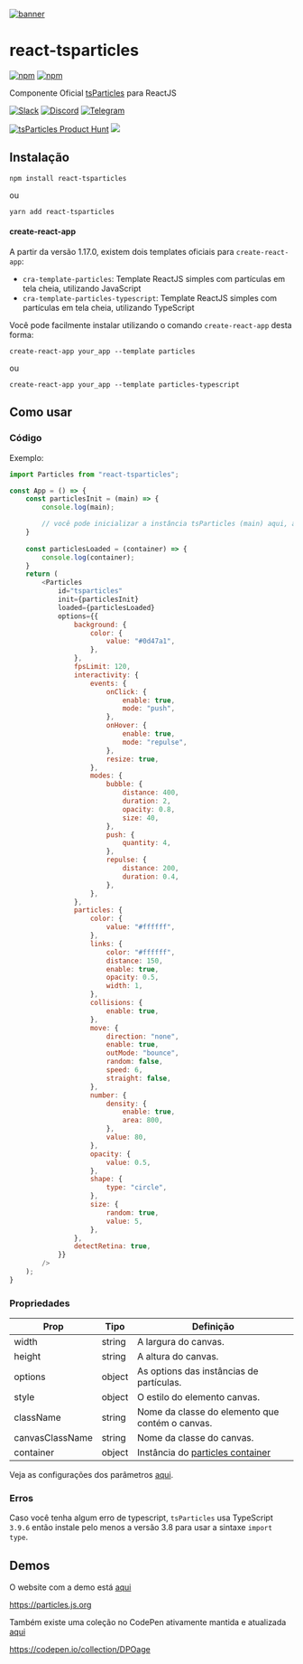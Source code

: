 [![banner](https://particles.js.org/images/banner3.png)](https://particles.js.org)

# react-tsparticles

[![npm](https://img.shields.io/npm/v/react-tsparticles)](https://www.npmjs.com/package/react-tsparticles) [![npm](https://img.shields.io/npm/dm/react-tsparticles)](https://www.npmjs.com/package/react-tsparticles)

Componente Oficial [tsParticles](https://github.com/matteobruni/tsparticles) para ReactJS

[![Slack](https://particles.js.org/images/slack.png)](https://join.slack.com/t/tsparticles/shared_invite/enQtOTcxNTQxNjQ4NzkxLWE2MTZhZWExMWRmOWI5MTMxNjczOGE1Yjk0MjViYjdkYTUzODM3OTc5MGQ5MjFlODc4MzE0N2Q1OWQxZDc1YzI) [![Discord](https://particles.js.org/images/discord.png)](https://discord.gg/hACwv45Hme) [![Telegram](https://particles.js.org/images/telegram.png)](https://t.me/tsparticles)

[![tsParticles Product Hunt](https://api.producthunt.com/widgets/embed-image/v1/featured.svg?post_id=186113&theme=light)](https://www.producthunt.com/posts/tsparticles?utm_source=badge-featured&utm_medium=badge&utm_souce=badge-tsparticles") <a href="https://www.buymeacoffee.com/matteobruni"><img src="https://img.buymeacoffee.com/button-api/?text=Buy me a beer&emoji=🍺&slug=matteobruni&button_colour=5F7FFF&font_colour=ffffff&font_family=Arial&outline_colour=000000&coffee_colour=FFDD00"></a>

## Instalação

```shell
npm install react-tsparticles
```

ou

```shell
yarn add react-tsparticles
```

#### create-react-app

A partir da versão 1.17.0, existem dois templates oficiais para `create-react-app`:

- `cra-template-particles`: Template ReactJS simples com partículas em tela cheia, utilizando JavaScript
- `cra-template-particles-typescript`: Template ReactJS simples com partículas em tela cheia, utilizando TypeScript

Você pode facilmente instalar utilizando o comando `create-react-app` desta forma:

```shell script
create-react-app your_app --template particles
```

ou

```shell script
create-react-app your_app --template particles-typescript
```

## Como usar

### Código

Exemplo:

```javascript
import Particles from "react-tsparticles";

const App = () => {
    const particlesInit = (main) => {
        console.log(main);

        // você pode inicializar a instância tsParticles (main) aqui, adicionando formas personalizadas ou predefinições
    }
    
    const particlesLoaded = (container) => {
        console.log(container);
    }
    return (
        <Particles
            id="tsparticles"
            init={particlesInit}
            loaded={particlesLoaded}
            options={{
                background: {
                    color: {
                        value: "#0d47a1",
                    },
                },
                fpsLimit: 120,
                interactivity: {
                    events: {
                        onClick: {
                            enable: true,
                            mode: "push",
                        },
                        onHover: {
                            enable: true,
                            mode: "repulse",
                        },
                        resize: true,
                    },
                    modes: {
                        bubble: {
                            distance: 400,
                            duration: 2,
                            opacity: 0.8,
                            size: 40,
                        },
                        push: {
                            quantity: 4,
                        },
                        repulse: {
                            distance: 200,
                            duration: 0.4,
                        },
                    },
                },
                particles: {
                    color: {
                        value: "#ffffff",
                    },
                    links: {
                        color: "#ffffff",
                        distance: 150,
                        enable: true,
                        opacity: 0.5,
                        width: 1,
                    },
                    collisions: {
                        enable: true,
                    },
                    move: {
                        direction: "none",
                        enable: true,
                        outMode: "bounce",
                        random: false,
                        speed: 6,
                        straight: false,
                    },
                    number: {
                        density: {
                            enable: true,
                            area: 800,
                        },
                        value: 80,
                    },
                    opacity: {
                        value: 0.5,
                    },
                    shape: {
                        type: "circle",
                    },
                    size: {
                        random: true,
                        value: 5,
                    },
                },
                detectRetina: true,
            }}
        />
    );
}
```

### Propriedades

| Prop            | Tipo   | Definição                                                                                                           |
| --------------- | ------ | -------------------------------------------------------------------------------------------------------------------- |
| width           | string | A largura do canvas.                                                                                             |
| height          | string | A altura do canvas.                                                                                            |
| options         | object | As options das instâncias de partículas.                                                                               |
| style           | object | O estilo do elemento canvas.                                                                                     |
| className       | string | Nome da classe do elemento que contém o canvas.                                                                                |
| canvasClassName | string | Nome da classe do canvas.                                                                                        |
| container       | object | Instância do [particles container](https://particles.js.org/docs/modules/_core_container_.html) |

Veja as configurações dos parâmetros [aqui](https://particles.js.org).

### Erros

Caso você tenha algum erro de typescript, `tsParticles` usa TypeScript `3.9.6` então instale pelo menos a versão 3.8
para usar a sintaxe `import type`.

## Demos

O website com a demo está [aqui](https://particles.js.org)

<https://particles.js.org>

Também existe uma coleção no CodePen ativamente mantida e atualizada [aqui](https://codepen.io/collection/DPOage)

<https://codepen.io/collection/DPOage>

